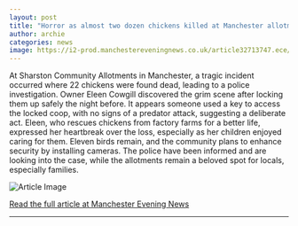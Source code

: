 ```yaml
---
layout: post
title: "Horror as almost two dozen chickens killed at Manchester allotments"
author: archie
categories: news
image: https://i2-prod.manchestereveningnews.co.uk/article32713747.ece/ALTERNATES/s1200/0_201025ChickensJPG.jpg
---
```

At Sharston Community Allotments in Manchester, a tragic incident occurred where 22 chickens were found dead, leading to a police investigation. Owner Eleen Cowgill discovered the grim scene after locking them up safely the night before. It appears someone used a key to access the locked coop, with no signs of a predator attack, suggesting a deliberate act. Eleen, who rescues chickens from factory farms for a better life, expressed her heartbreak over the loss, especially as her children enjoyed caring for them. Eleven birds remain, and the community plans to enhance security by installing cameras. The police have been informed and are looking into the case, while the allotments remain a beloved spot for locals, especially families.

![Article Image](https://i2-prod.manchestereveningnews.co.uk/article32713747.ece/ALTERNATES/s1200/0_201025ChickensJPG.jpg)

[Read the full article at Manchester Evening News](https://www.manchestereveningnews.co.uk/news/greater-manchester-news/horror-almost-two-dozen-chickens-32712662)

---
